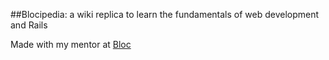 ##Blocipedia: a wiki replica to learn the fundamentals of web development and Rails

Made with my mentor at [Bloc](http://bloc.io)
